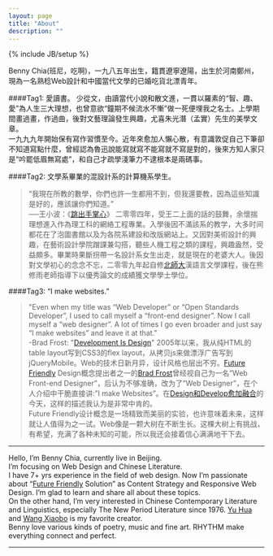 ```yaml
---
layout: page
title: "About"
description: ""
---
```

{% include JB/setup %}

Benny Chia(班尼，吃啊)，一九八五年出生，籍貫遼寧遼陽，出生於河南鄭州，現為一名熟稔Web設計和中國當代文學的已婚吃貨北漂青年。

####Tag1: 愛讀書。
少從文，由讀當代小說和散文進，一貫以羅素的“智、趣、愛”為人生三大理想，也曾意欲“鐘期不候流水不慚”做一死便埋我之名士。上學期間畫過畫，作過曲，後對文藝理論發生興趣，尤喜朱光潛（孟實）先生的美學文章。  
一九九九年開始保有寫作習慣至今。近年來愈加人懶心散，有意識敦促自己下筆卻不知道寫點什麼，曾經認為魯迅說能寫就寫不能寫就不寫是對的，後來方知人家只是“吟罷低眉無寫處”，和自己才疏學淺筆力不逮根本是兩碼事。

####Tag2: 文學系畢業的混設計系的計算機系學生。
>	“我現在所教的數學，你們也許一生都用不到，但我還要教，因為這些知識是好的，應該讓你們知道。”  
>	──王小波：《[跳出手掌心](http://vip.book.sina.com.cn/chapter/40550/24040.html)》
二零零四年，受王二上面的話的鼓舞，余懷揣理想進入作為理工科的網絡工程專業。入學後因不滿該系的教学，大多时间都花在了泡圖書館以及为各院系建設和改版網站上。又因對美術設計的興趣，在藝術設計學院蹭課兼勾搭，聽些人機工程之類的課程，興趣盎然，受益頗多。畢業時果斷拐帶一名設計系女生出走，就是現在的老婆大人。後因對文學初心的念念不忘，二零零九年起自修[北師大](http://www.bnu.edu.cn)漢語言文學課程，後在熊修雨老師指導下以優秀論文的成績獲文學學士學位。

####Tag3: “I make websites.”
>"Even when my title was “Web Developer” or “Open Standards Developer”, I used to call myself a “front-end designer”. Now I call myself a “web designer”. A lot of times I go even broader and just say “I make websites” and leave it at that."  
>-Brad Frost: "[Development Is Design](http://bradfrostweb.com/blog/post/development-is-design)"
2005年以来，我从纯HTML的table layout写到CSS3的flex layout，从拷贝js来做漂浮广告写到jQueryMobile。Web的技术日新月异，设计风格也层出不穷。[Future Friendly](http://futurefriend.ly) Design概念提出者之一的[Brad Frost](http://bradfrostweb.com)曾经视自己为一名”Web Front-end Designer”，后认为不够准确，改为了”Web Designer”，在个人介绍中干脆直接讲:”I make Websites”。在[Design和Develop愈加融合](http://bradfrostweb.com/blog/post/development-is-design)的今天，这样的描述我认为是非常中肯的。  
Future Friendly设计概念是一场精致而美丽的实验，也许意味着未来，这样就让人值得为之一试。Web像是一颗大树在不断生长。这棵大树上有挑战，有希望，充满了各种未知的可能，所以我还会接着信心满满地干下去。

-------------------

Hello, I’m Benny Chia, currently live in Beijing.  
I’m focusing on Web Design and Chinese Literature.  
I have 7+ yrs experience in the field of web design. Now I’m passionate about “[Future Friendly](http://futurefriend.ly) Solution” as Content Strategy and Responsive Web Design. I’m glad to learn and share all about these topics.  
On the other hand, I’m very interested in Chinese Contemporary Literature and Linguistics, especially The New Period Literature since 1976. <a href="http://en.wikipedia.org/wiki/Yu_Hua_(author)">Yu Hua</a> and [Wang Xiaobo](http://en.wikipedia.org/wiki/Wang_Xiaobo) is my favorite creator.  
Benny love various kinds of poetry, music and fine art. RHYTHM make everything connect and perfect.

-------------------
